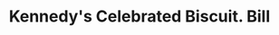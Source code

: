 ---
doi: 10.7916/D8NC7C72
date_other: '1902'
date_other_textual: '1902'
form: printed ephemera
genre:
- Invoices
name:
- Kennedy's Celebrated Biscuit
object_in_context_url: https://biggert.cul.columbia.edu/items/view/ave_biggert_00481
subject_hierarchical_geographic:
- Cambridgeport, Massachusetts, United States
subject_name:
- Kennedy's Celebrated Biscuit
title: Kennedy's Celebrated Biscuit. Bill
sort_title: Kennedy's Celebrated Biscuit. Bill
call_number: ave_biggert_00481
coordinates:
- 42.3600,-71.1075
pid: ave_biggert_00481
identifiers: ave_biggert_00481
thumbnail: https://derivativo-3.library.columbia.edu/iiif/2/ldpd:343777/full/!256,256/0/native.jpg
permalink: /biggert/ave_biggert_00481/
layout: iiif-image-page
---